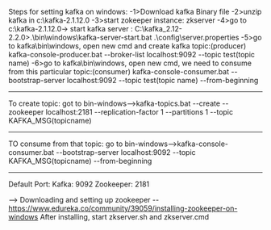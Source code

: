 Steps for setting kafka on windows:
  -1>Download kafka Binary file
  -2>unzip kafka in c:\kafka-2.1.12.0
  -3>start zokeeper instance: zkserver
  -4>go to c:\kafka-2.1.12.0-> start kafka server : C:\kafka_2.12-2.2.0>.\bin\windows\kafka-server-start.bat .\config\server.properties
  -5>go to kafka\bin\windows, open new cmd and create kafka topic:(producer)
                   kafka-console-producer.bat --broker-list localhost:9092 --topic test(topic name)
  -6>go to kafka\bin\windows, open new cmd, we need to consume from this particular topic:(consumer)
                   kafka-console-consumer.bat --bootstrap-server localhost:9092 --topic test(topic name) --from-beginning
  
  ***********************************************************************************************************************
  To create topic:
                    got to bin-windows-->kafka-topics.bat --create --zookeeper localhost:2181 --replication-factor 1 --partitions 1 --topic KAFKA_MSG(topicname)
                    
 **************************************************************************************************************************************
 
 TO consume from that topic:
 go to bin-windows-->kafka-console-consumer.bat --bootstrap-server localhost:9092 --topic KAFKA_MSG(topicname) --from-beginning
  
 ************************************************************************************************************************************
 Default Port: 
    Kafka: 9092
    Zookeeper: 2181
        

--> Downloading and setting up zookeeper -- https://www.edureka.co/community/39059/installing-zookeeper-on-windows
    After installing, start zkserver.sh and zkserver.cmd 

                
